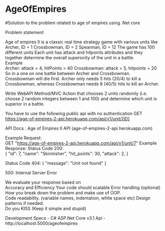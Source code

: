 # AgeOfEmpires
#Solution to the problem related to age of empires using .Net core

Problem statement


Age of empires II is a classic real time strategy game with various units like  
Archer, ID = 1 
Crossbowman, ID = 2 
Spearman, ID = 12 
The game has 100 different units 
Each unit has attack and hitpoints attributes and they together determine the overall superiority of the unit in a battle.  
Example  
Archer: attack =  4, hitPoints = 40 
Crossbowman: attack = 5, hitpoints = 20  
So in a one on one battle between Archer and Crossbowman. Crossbowman will die first. 
Archer only needs 5 hits (20/4) to kill a Crossbowman, whereas Crossbowman needs 8 (40/5) hits to kill an Archer.  
 
Write WebAPI Method/MVC Action  that chooses 2 units randomly (i.e. choose 2 random integers between 1 and 100) and determine which unit is superior in a battle.  
 
You have to use the following public api with no authentication 
GET https://age-of-empires-2-api.herokuapp.com/api/v1/unit/{ID} 
 
API Docs : Age of Empires II API (age-of-empires-2-api.herokuapp.com)
 
Example Request:  
GET "https://age-of-empires-2-api.herokuapp.com/api/v1/unit/7" 
Example Response: 
Status Code 200:  
{ 
  "id": 7, 
  "name": "Skirmisher", 
  "hit_points": 30, 
  "attack": 2, 
} 
 
Status Code 404: 
{ 
  "message": "Unit not found" 
} 
 
500: Internal Server Error 
 
We evaluate your response based on  
Accuracy and Efficiency 
Your code should scalable 
Error handling (optional)
How you break down the problem and make use of OOP.  
Code readability. (variable names, indentation, white space etc) 
Design patterns if needed.  
Do you KISS (Keep it simple and stupid) 


Development Specs -
C#
ASP.Net Core v3.1
Api - http://localhost:5000/ageofempires

